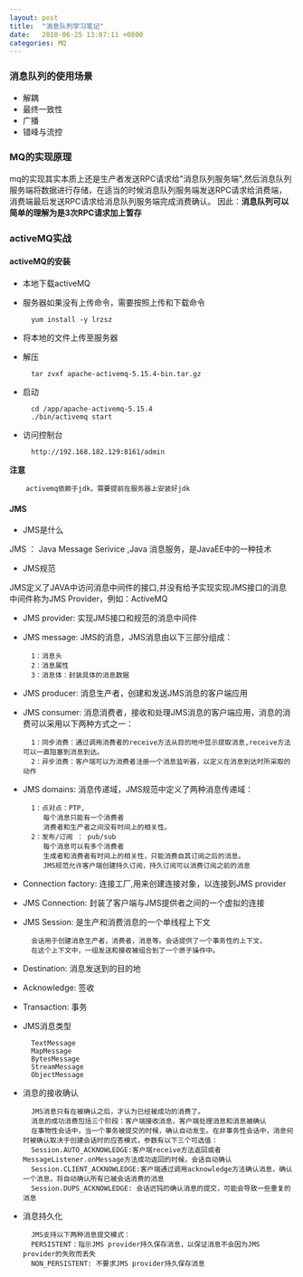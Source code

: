 ```yaml
---
layout: post
title:  "消息队列学习笔记"
date:	2018-06-25 13:07:11 +0800
categories: MQ
---
```


### 消息队列的使用场景

 * 解耦
 * 最终一致性
 * 广播
 * 错峰与流控

### MQ的实现原理

mq的实现其实本质上还是生产者发送RPC请求给"消息队列服务端",然后消息队列服务端将数据进行存储，在适当的时候消息队列服务端发送RPC请求给消费端，消费端最后发送RPC请求给消息队列服务端完成消费确认。
因此：**消息队列可以简单的理解为是3次RPC请求加上暂存**


### activeMQ实战

#### activeMQ的安装

* 本地下载activeMQ
* 服务器如果没有上传命令，需要按照上传和下载命令

		yum install -y lrzsz

* 将本地的文件上传至服务器
* 解压

		tar zvxf apache-activemq-5.15.4-bin.tar.gz

* 启动

		cd /app/apache-activemq-5.15.4
		./bin/activemq start

* 访问控制台

		http://192.168.182.129:8161/admin

**注意**

		activemq依赖于jdk，需要提前在服务器上安装好jdk


#### JMS 

* JMS是什么

JMS ： Java Message Serivice ,Java 消息服务，是JavaEE中的一种技术

* JMS规范

JMS定义了JAVA中访问消息中间件的接口,并没有给予实现实现JMS接口的消息中间件称为JMS Provider，例如：ActiveMQ

* JMS provider: 实现JMS接口和规范的消息中间件
* JMS message: JMS的消息，JMS消息由以下三部分组成：
 
		1：消息头
		2：消息属性
		3：消息体：封装具体的消息数据

* JMS producer: 消息生产者，创建和发送JMS消息的客户端应用
* JMS consumer: 消息消费者，接收和处理JMS消息的客户端应用，消息的消费可以采用以下两种方式之一：

		1：同步消费：通过调用消费者的receive方法从目的地中显示提取消息,receive方法可以一直阻塞到消息到达。
		2：异步消费：客户端可以为消费者注册一个消息监听器，以定义在消息到达时所采取的动作

* JMS domains: 消息传递域，JMS规范中定义了两种消息传递域：

		1：点对点：PTP,
		   每个消息只能有一个消费者
		   消费者和生产者之间没有时间上的相关性。
		2：发布/订阅 ： pub/sub
		   每个消息可以有多个消费者
		   生成者和消费者有时间上的相关性，只能消费自其订阅之后的消息。
		   JMS规范允许客户端创建持久订阅，持久订阅可以消费订阅之前的消息

* Connection factory: 连接工厂,用来创建连接对象，以连接到JMS provider
* JMS Connection: 封装了客户端与JMS提供者之间的一个虚拟的连接
* JMS Session: 是生产和消费消息的一个单线程上下文

		会话用于创建消息生产者，消费者，消息等。会话提供了一个事务性的上下文，
		在这个上下文中，一组发送和接收被组合到了一个原子操作中。

* Destination: 消息发送到的目的地
* Acknowledge: 签收
* Transaction: 事务

* JMS消息类型

		TextMessage
		MapMessage
		BytesMessage
		StreamMessage
		ObjectMessage

* 消息的接收确认

		JMS消息只有在被确认之后，才认为已经被成功的消费了。
		消息的成功消费包括三个阶段：客户端接收消息，客户端处理消息和消息被确认
		在事物性会话中，当一个事务被提交的时候，确认自动发生。在非事务性会话中，消息何时被确认取决于创建会话时的应答模式，参数有以下三个可选值：
		Session.AUTO_ACKNOWLEDGE:客户端receive方法返回或者MessageListener.onMessage方法成功返回的时候，会话自动确认
		Session.CLIENT_ACKNOWLEDGE:客户端通过调用acknowledge方法确认消息，确认一个消息，将自动确认所有已被会话消费的消息
		Session.DUPS_ACKNOWLEDGE: 会话迟钝的确认消息的提交，可能会导致一些重复的消息

* 消息持久化

		JMS支持以下两种消息提交模式：
		PERSISTENT：指示JMS provider持久保存消息，以保证消息不会因为JMS provider的失败而丢失
		NON_PERSISTENT: 不要求JMS provider持久保存消息

